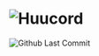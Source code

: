 # ![Huucord](images/huucordbanner_2.png)
![Github Last Commit](https://img.shields.io/github/last-commit/flyxn/huucord?color=%233F84E5&logo=github)

